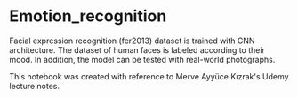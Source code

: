 # Emotion_recognition
Facial expression recognition (fer2013) dataset is trained with CNN architecture. The dataset of human faces is labeled according to their mood. In addition, the model can be tested with real-world photographs.

This notebook was created with reference to Merve Ayyüce Kızrak's Udemy lecture notes.
